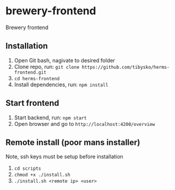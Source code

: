 # brewery-frontend
Brewery frontend

## Installation
1. Open Git bash, nagivate to desired folder
2. Clone repo, run: `git clone https://github.com/tibysko/herms-frontend.git`
3. `cd herms-frontend`
4. Install dependencies, run: `npm install`

## Start frontend
1. Start backend, run: `npm start`
2. Open browser and go to `http://localhost:4200/overview`

## Remote install (poor mans installer)
Note, ssh keys must be setup before installation

1. `cd scripts`
2. `chmod +x ./install.sh`
3. `./install.sh <remote ip> <user>`
